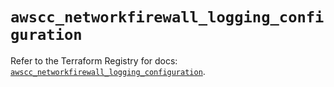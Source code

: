 # `awscc_networkfirewall_logging_configuration`

Refer to the Terraform Registry for docs: [`awscc_networkfirewall_logging_configuration`](https://registry.terraform.io/providers/hashicorp/awscc/0.70.0/docs/resources/networkfirewall_logging_configuration).
